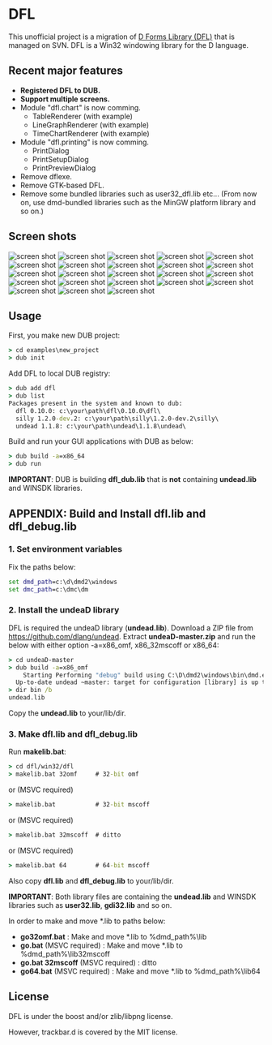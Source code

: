 # DFL

This unofficial project is a migration of [D Forms Library (DFL)](http://wiki.dprogramming.com/Dfl/HomePage "D Forms Library (DFL)") that is managed on SVN.
DFL is a Win32 windowing library for the D language.

## Recent major features
- **Registered DFL to DUB.**
- **Support multiple screens.**
- Module "dfl.chart" is now comming.
   - TableRenderer (with example)
   - LineGraphRenderer (with example)
   - TimeChartRenderer (with example)
- Module "dfl.printing" is now comming.
   - PrintDialog
   - PrintSetupDialog
   - PrintPreviewDialog
- Remove dflexe.
- Remove GTK-based DFL.
- Remove some bundled libraries such as user32_dfl.lib etc... (From now on, use dmd-bundled libraries such as the MinGW platform library and so on.)

## Screen shots

![screen shot](./examples/buttons/image/screenshot.png "screen shot")
![screen shot](./examples/tabcontrol/image/screenshot.png "screen shot")
![screen shot](./examples/listview/image/screenshot.png "screen shot")
![screen shot](./examples/statusbar/image/screenshot.png "screen shot")
![screen shot](./examples/splitter/image/screenshot.png "screen shot")
![screen shot](./examples/scrollbar/image/screenshot.png "screen shot")
![screen shot](./examples/imagelist/image/screenshot.png "screen shot")
![screen shot](./examples/commondialog/image/screenshot.png "screen shot")
![screen shot](./examples/commondialog/image/screenshot2.png "screen shot")
![screen shot](./examples/tooltip/image/screenshot.png "screen shot")
![screen shot](./examples/progressbar/image/screenshot3.png "screen shot")
![screen shot](./examples/clipboard/image/screenshot.png "screen shot")
![screen shot](./examples/clippingform/image/screenshot.png "screen shot")
![screen shot](./examples/picturebox/image/screenshot.png "screen shot")
![screen shot](./examples/notifyicon/image/screenshot.png "screen shot")
![screen shot](./examples/timer/image/screenshot.png "screen shot")
![screen shot](./examples/contextmenu/image/screenshot.png "screen shot")
![screen shot](./examples/toolbar/image/screenshot.png "screen shot")
![screen shot](./examples/richtextbox/image/screenshot.png "screen shot")
![screen shot](./examples/dclock/image/screenshot.png "screen shot")
![screen shot](./examples/tablerenderer/image/screenshot.png "screen shot")
![screen shot](./examples/linegraphrenderer/image/screenshot.png "screen shot")
![screen shot](./examples/timechartrenderer/image/screenshot.png "screen shot")

## Usage
First, you make new DUB project:
```bat
> cd examples\new_project
> dub init
```
Add DFL to local DUB registry:
```bat
> dub add dfl
> dub list
Packages present in the system and known to dub:
  dfl 0.10.0: c:\your\path\dfl\0.10.0\dfl\
  silly 1.2.0-dev.2: c:\your\path\silly\1.2.0-dev.2\silly\
  undead 1.1.8: c:\your\path\undead\1.1.8\undead\
```
Build and run your GUI applications with DUB as below:
```bat
> dub build -a=x86_64
> dub run
```
**IMPORTANT**: DUB is building **dfl_dub.lib** that is **not** containing **undead.lib** and WINSDK libraries.

## APPENDIX: Build and Install dfl.lib and dfl_debug.lib
### 1. Set environment variables
Fix the paths below:
```bat
set dmd_path=c:\d\dmd2\windows
set dmc_path=c:\dmc\dm
```
### 2. Install the undeaD library
DFL is required the undeaD library (**undead.lib**).
Download a ZIP file from https://github.com/dlang/undead.
Extract **undeaD-master.zip** and run the below with either option -a=x86_omf, x86_32mscoff or x86_64:
```bat
> cd undeaD-master
> dub build -a=x86_omf
    Starting Performing "debug" build using C:\D\dmd2\windows\bin\dmd.exe for x86, x86_omf.
  Up-to-date undead ~master: target for configuration [library] is up to date.
> dir bin /b
undead.lib
```
Copy the **undead.lib** to your/lib/dir.

### 3. Make dfl.lib and dfl_debug.lib
Run **makelib.bat**:
```bat
> cd dfl/win32/dfl
> makelib.bat 32omf     # 32-bit omf
```
or (MSVC required)
```bat
> makelib.bat           # 32-bit mscoff
```
or (MSVC required)
```bat
> makelib.bat 32mscoff  # ditto
```
or (MSVC required)
```bat
> makelib.bat 64        # 64-bit mscoff
```
Also copy **dfl.lib** and **dfl_debug.lib** to your/lib/dir.

**IMPORTANT**: Both library files are containing the **undead.lib** and WINSDK libraries such as **user32.lib**, **gdi32.lib** and so on.

In order to make and move *.lib to paths below:
- **go32omf.bat** : Make and move *.lib to %dmd_path%\lib
- **go.bat** (MSVC required) : Make and move *.lib to %dmd_path%\lib32mscoff
- **go.bat 32mscoff** (MSVC required) : ditto
- **go64.bat** (MSVC required) : Make and move *.lib to %dmd_path%\lib64

## License
DFL is under the boost and/or zlib/libpng license.

However, trackbar.d is covered by the MIT license.
